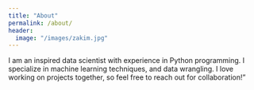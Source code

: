 ```yaml
---
title: "About"
permalink: /about/
header:
  image: "/images/zakim.jpg"
---
```


I am an inspired data scientist with experience in Python programming. I specialize in machine learning techniques, and data wrangling. I love working on projects together, so feel free to reach out for collaboration!”


